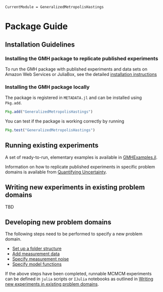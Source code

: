 ```@meta
CurrentModule = GeneralizedMetropolisHastings
```
# Package Guide

## Installation Guidelines

### Installing the GMH package to replicate published experiments

To run the GMH package with published experiments and data sets on
Amazon Web Services or JuliaBox, see the detailed [installation instructions](https://QuantifyingUncertainty.github.io)

### Installing the GMH package locally

The package is registered in `METADATA.jl` and can be installed using `Pkg.add`.

```julia
Pkg.add("GeneralizedMetropolisHastings")
```

You can test if the package is working correctly by running

```julia
Pkg.test("GeneralizedMetropolisHastings")
```

## Running existing experiments

A set of ready-to-run, elementary examples is available in [GMHExamples.jl](https://github.com/QuantifyingUncertainty/GMHExamples.jl.git).

Information on how to replicate published experiments in specific problem domains
is available from [Quantifying Uncertainty](https://QuantifyingUncertainty.github.io).

## Writing new experiments in existing problem domains

TBD

## Developing new problem domains

The following steps need to be performed to specify a new problem domain.

* [Set up a folder structure](@ref)
* [Add measurement data](@ref)
* [Specify measurement noise](@ref)
* [Specify model functions](@ref)

If the above steps have been completed, runnable MCMCM experiments
can be defined in `julia` scripts or `IJulia` notebooks as outlined in
[Writing new experiments in existing problem domains](@ref).
